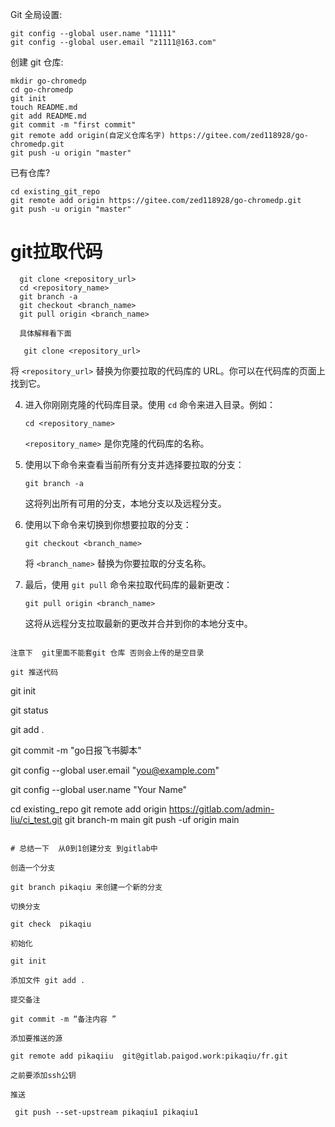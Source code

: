 Git 全局设置:

```
git config --global user.name "11111"
git config --global user.email "z1111@163.com"
```

创建 git 仓库:

```
mkdir go-chromedp
cd go-chromedp
git init 
touch README.md
git add README.md
git commit -m "first commit"
git remote add origin(自定义仓库名字) https://gitee.com/zed118928/go-chromedp.git
git push -u origin "master"
```

已有仓库?

```
cd existing_git_repo
git remote add origin https://gitee.com/zed118928/go-chromedp.git
git push -u origin "master"
```

# git拉取代码

```
  git clone <repository_url>
  cd <repository_name>
  git branch -a
  git checkout <branch_name>
  git pull origin <branch_name>

  具体解释看下面 
   
   git clone <repository_url>
   ```
   将 `<repository_url>` 替换为你要拉取的代码库的 URL。你可以在代码库的页面上找到它。

4. 进入你刚刚克隆的代码库目录。使用 `cd` 命令来进入目录。例如：
   ```
   cd <repository_name>
   ```
   `<repository_name>` 是你克隆的代码库的名称。

5. 使用以下命令来查看当前所有分支并选择要拉取的分支：
   ```
   git branch -a
   ```
   这将列出所有可用的分支，本地分支以及远程分支。

6. 使用以下命令来切换到你想要拉取的分支：
   ```
   git checkout <branch_name>
   ```
   将 `<branch_name>` 替换为你要拉取的分支名称。

7. 最后，使用 `git pull` 命令来拉取代码库的最新更改：
   ```
   git pull origin <branch_name>
   ```
   这将从远程分支拉取最新的更改并合并到你的本地分支中。
   
```

注意下  git里面不能套git 仓库 否则会上传的是空目录 

git 推送代码

```
git  init

git  status

git add .

 git commit -m "go日报飞书脚本"

git config --global user.email "you@example.com"

 git config --global  user.name "Your Name"

cd existing_repo
git remote add origin https://gitlab.com/admin-liu/ci_test.git
git branch-m main
 git push -uf origin main
```

# 总结一下  从0到1创建分支 到gitlab中

创造一个分支

git branch pikaqiu 来创建一个新的分支

切换分支

git check  pikaqiu

初始化

git init

添加文件 git add .

提交备注

git commit -m “备注内容 ”

添加要推送的源

git remote add pikaqiiu  git@gitlab.paigod.work:pikaqiu/fr.git

之前要添加ssh公钥

推送

 git push --set-upstream pikaqiu1 pikaqiu1